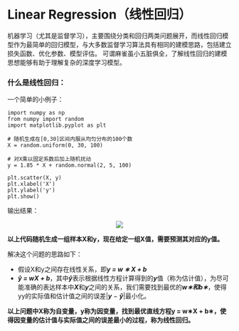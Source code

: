 # Linear Regression（线性回归）

机器学习（尤其是监督学习），主要围绕分类和回归两类问题展开，而线性回归模型作为最简单的回归模型，与大多数监督学习算法具有相同的建模思路，包括建立损失函数、优化参数、模型评估。
可谓麻雀虽小五脏俱全，了解线性回归的建模思想能够有助于理解复杂的深度学习模型。

### 什么是线性回归：

一个简单的小例子：

    import numpy as np
    from numpy import random
    import matplotlib.pyplot as plt

    # 随机生成在[0,30]区间内服从均匀分布的100个数
    X = random.uniform(0, 30, 100)

    # 对X乘以固定系数后加上随机扰动
    y = 1.85 * X + random.normal(2, 5, 100)

    plt.scatter(X, y)
    plt.xlabel('X')
    plt.ylabel('y')
    plt.show()

输出结果：

<p align="center">
  <img src="https://github.com/kebiao/deeplearning/blob/master/screenshots/tutorial/3.png">
</p>

**以上代码随机生成一组样本X和y，现在给定一组X值，需要预测其对应的y值。**


解决这个问题的思路如下：

- 假设X和y之间存在线性关系，即***y = w ∗ X + b***
- ***ŷ = wX + b***，其中***ŷ***表示根据线性方程计算得到的***y***值（称为估计值），为尽可能准确的表达样本中***X***和***y***之间的关系，我们需要找到最优的***w∗***和***b∗***，使得yy的实际值和估计值之间的误差|***y*** − ***ŷ***|最小化。


**以上问题中X称为自变量，y称为因变量，找到最优直线方程y = w∗X + b∗，使得因变量的估计值与实际值之间的误差最小的过程，称为线性回归。**